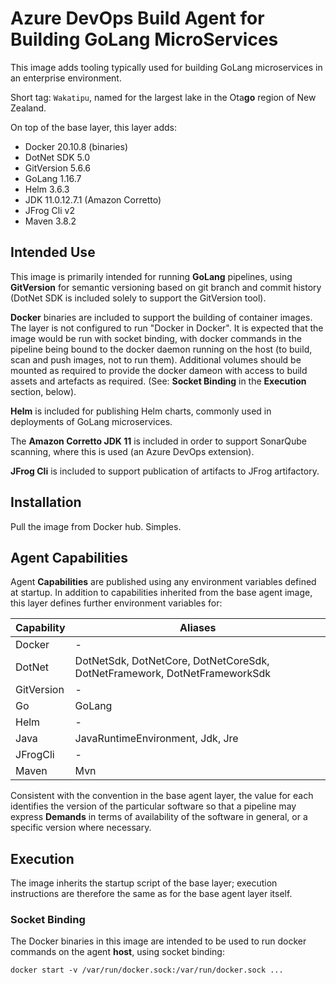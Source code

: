 # Azure DevOps Build Agent for Building GoLang MicroServices

This image adds tooling typically used for building GoLang microservices in an enterprise environment.

Short tag: `Wakatipu`, named for the largest lake in the Ota**go** region of New Zealand.

On top of the base layer, this layer adds:

* Docker 20.10.8 (binaries)
* DotNet SDK 5.0
* GitVersion 5.6.6
* GoLang 1.16.7
* Helm 3.6.3
* JDK 11.0.12.7.1 (Amazon Corretto)
* JFrog Cli v2
* Maven 3.8.2


## Intended Use

This image is primarily intended for running **GoLang** pipelines, using **GitVersion** for semantic versioning based on git branch and commit history (DotNet SDK is included solely to support the GitVersion tool).

**Docker** binaries are included to support the building of container images.  The layer is not configured to run "Docker in Docker".  It is expected that the image would be run with socket binding, with docker commands in the pipeline being bound to the docker daemon running on the host (to build, scan and push images, not to run them).  Additional volumes should be mounted as required to provide the docker dameon with access to build assets and artefacts as required.  (See: **Socket Binding** in the **Execution** section, below).

**Helm** is included for publishing Helm charts, commonly used in deployments of GoLang microservices.

The **Amazon Corretto JDK 11** is included in order to support SonarQube scanning, where this is used (an Azure DevOps extension).

**JFrog Cli** is included to support publication of artifacts to JFrog artifactory.


## Installation

Pull the image from Docker hub.  Simples.


## Agent Capabilities

Agent **Capabilities** are published using any environment variables defined at startup.  In addition to capabilities inherited from the base agent image, this layer defines further environment variables for:

| Capability | Aliases |
| ---------- | ------- |
| Docker     | - |
| DotNet     | DotNetSdk, DotNetCore, DotNetCoreSdk, DotNetFramework, DotNetFrameworkSdk |
| GitVersion | - |
| Go         | GoLang |
| Helm       | - |
| Java       | JavaRuntimeEnvironment, Jdk, Jre |
| JFrogCli   | - |
| Maven      | Mvn |


Consistent with the convention in the base agent layer, the value for each identifies the version of the particular software so that a pipeline may express **Demands** in terms of availability of the software in general, or a specific version where necessary.


## Execution

The image inherits the startup script of the base layer; execution instructions are therefore the same as for the base agent layer itself.


### Socket Binding
The Docker binaries in this image are intended to be used to run docker commands on the agent **host**, using socket binding:

`docker start -v /var/run/docker.sock:/var/run/docker.sock ... `